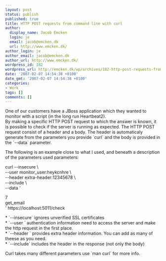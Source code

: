 ```yaml
---
layout: post
status: publish
published: true
title: HTTP POST requests from command line with curl
author:
  display_name: Jacob Emcken
  login: je
  email: jacob@emcken.dk
  url: http://www.emcken.dk/
author_login: je
author_email: jacob@emcken.dk
author_url: http://www.emcken.dk/
wordpress_id: 182
wordpress_url: http://emcken.dk/wp/archives/182-http-post-requests-from-command-line-with-curl.html
date: '2007-02-07 14:54:38 +0100'
date_gmt: '2007-02-07 14:54:38 +0100'
categories:
- Work
tags: []
comments: []
---
```

<p>One of our customers have a JBoss application which they wanted to monitor with a script (in the long run Heartbeat2).<br />
By making a specific HTTP POST request to which the answer is known, it is possible to check if the server is running as expected. The HTTP POST request consist of a header and a body. The header is automaticaly generate from the parameters you provide `curl` and the body is provided in the `--data` parameter.</p>
<p>The following is an example close to what I used, and beneath a description of the parameters used parameters:</p>
<p>    curl --insecure \<br />
         --user monitor_user:heykcnhre \<br />
         --header extra-header:12345678 \<br />
         --include \<br />
         --data '</p>
<p>        7<br />
        get_email<br />
    ' https:&#47;&#47;localhost:5011&#47;check</p>
<p>*   `--insecure` ignores unverified SSL certificates<br />
*   `--user ` authentication information need to access the server and make the http request in the first place.<br />
*   `--header ` provides extra header information. You can add as many of theese as you need.<br />
*   `--include` includes the header in the response (not only the body)</p>
<p>Curl takes many different parameters use `man curl` for more info.</p>
